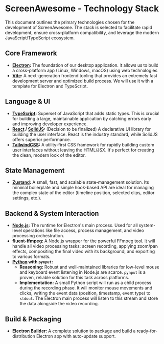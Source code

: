 # ScreenAwesome - Technology Stack

This document outlines the primary technologies chosen for the development of ScreenAwesome. The stack is selected to facilitate rapid development, ensure cross-platform compatibility, and leverage the modern JavaScript/TypeScript ecosystem.

## Core Framework

*   **[Electron](https://www.electronjs.org/):** The foundation of our desktop application. It allows us to build a cross-platform app (Linux, Windows, macOS) using web technologies.
*   **[Vite](https://vitejs.dev/):** A next-generation frontend tooling that provides an extremely fast development server and optimized build process. We will use it with a template for Electron and TypeScript.

## Language & UI

*   **[TypeScript](https://www.typescriptlang.org/):** Superset of JavaScript that adds static types. This is crucial for building a large, maintainable application by catching errors early and improving developer experience.
*   **[React](https://reactjs.org/) / [SolidJS](https://www.solidjs.com/):** (Decision to be finalized) A declarative UI library for building the user interface. React is the industry standard, while SolidJS offers superior performance.
*   **[TailwindCSS](https://tailwindcss.com/):** A utility-first CSS framework for rapidly building custom user interfaces without leaving the HTML/JSX. It's perfect for creating the clean, modern look of the editor.

## State Management

*   **[Zustand](https://github.com/pmndrs/zustand):** A small, fast, and scalable state-management solution. Its minimal boilerplate and simple hook-based API are ideal for managing the complex state of the editor (timeline position, selected clips, editor settings, etc.).

## Backend & System Interaction

*   **[Node.js](https://nodejs.org/):** The runtime for Electron's main process. Used for all system-level operations like file access, process management, and video processing orchestration.
*   **[fluent-ffmpeg](https://github.com/fluent-ffmpeg/node-fluent-ffmpeg):** A Node.js wrapper for the powerful FFmpeg tool. It will handle all video processing tasks: screen recording, applying zoom/pan effects, compositing the final video with its background, and exporting to various formats.
*   **[Python](https://www.python.org/) with `pynput`:**
    *   **Reasoning:** Robust and well-maintained libraries for low-level mouse and keyboard event listening in Node.js are scarce. `pynput` is a proven, reliable solution for this task across platforms.
    *   **Implementation:** A small Python script will run as a child process during the recording phase. It will monitor mouse movements and clicks, writing the event data (position, timestamp, event type) to `stdout`. The Electron main process will listen to this stream and store the data alongside the video recording.

## Build & Packaging

*   **[Electron Builder](https://www.electron.build/):** A complete solution to package and build a ready-for-distribution Electron app with auto-update support.